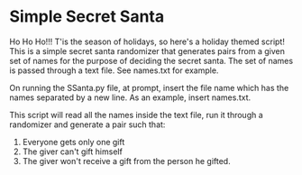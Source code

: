 # Simple Secret Santa

Ho Ho Ho!!! T'is the season of holidays, so here's a holiday themed script! 
This is a simple secret santa randomizer that generates pairs from a given set of names for the purpose of deciding the secret santa.
The set of names is passed through a text file. See names.txt for example.

On running the SSanta.py file, at prompt, insert the file name which has the names separated by a new line.
As an example, insert names.txt.

This script will read all the names inside the text file, run it through a randomizer and generate a pair such that:
  1. Everyone gets only one gift
  2. The giver can't gift himself
  3. The giver won't receive a gift from the person he gifted.

